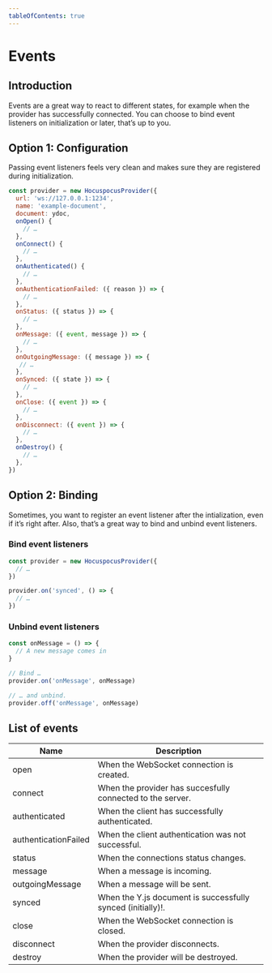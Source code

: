 ```yaml
---
tableOfContents: true
---
```


# Events

## Introduction
Events are a great way to react to different states, for example when the provider has successfully connected. You can choose to bind event listeners on initialization or later, that’s up to you.

## Option 1: Configuration
Passing event listeners feels very clean and makes sure they are registered during initialization.

```js
const provider = new HocuspocusProvider({
  url: 'ws://127.0.0.1:1234',
  name: 'example-document',
  document: ydoc,
  onOpen() {
    // …
  },
  onConnect() {
    // …
  },
  onAuthenticated() {
    // …
  },
  onAuthenticationFailed: ({ reason }) => {
    // …
  },
  onStatus: ({ status }) => {
    // …
  },
  onMessage: ({ event, message }) => {
    // …
  },
  onOutgoingMessage: ({ message }) => {
   // …
  },
  onSynced: ({ state }) => {
    // …
  },
  onClose: ({ event }) => {
    // …
  },
  onDisconnect: ({ event }) => {
    // …
  },
  onDestroy() {
    // …
  },
})
```

## Option 2: Binding
Sometimes, you want to register an event listener after the intialization, even if it’s right after. Also, that’s a great way to bind and unbind event listeners.

### Bind event listeners

```js
const provider = new HocuspocusProvider({
  // …
})

provider.on('synced', () => {
  // …
})
```

### Unbind event listeners

```js
const onMessage = () => {
  // A new message comes in
}

// Bind …
provider.on('onMessage', onMessage)

// … and unbind.
provider.off('onMessage', onMessage)
```

## List of events

| Name                 | Description                                                 |
|----------------------|-------------------------------------------------------------|
| open                 | When the WebSocket connection is created.                   |
| connect              | When the provider has succesfully connected to the server.  |
| authenticated        | When the client has successfully authenticated.             |
| authenticationFailed | When the client authentication was not successful.          |
| status               | When the connections status changes.                        |
| message              | When a message is incoming.                                 |
| outgoingMessage      | When a message will be sent.                                |
| synced               | When the Y.js document is successfully synced (initially)!. |
| close                | When the WebSocket connection is closed.                    |
| disconnect           | When the provider disconnects.                              |
| destroy              | When the provider will be destroyed.                        |

